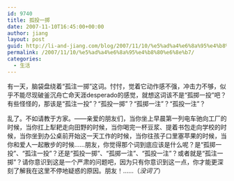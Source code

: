 ```yaml
---
id: 9740
title: 孤投一掷
date: 2007-11-10T16:45:00+00:00
author: jiang
layout: post
guid: http://li-and-jiang.com/blog/2007/11/10/%e5%ad%a4%e6%8a%95%e4%b8%80%e6%8e%b7/
permalink: /2007/11/10/%e5%ad%a4%e6%8a%95%e4%b8%80%e6%8e%b7/
categories:
  - 生活
---
```

有一天，脑袋盘绕着“孤注一掷”这词。忖忖，觉着它动作感不强，冲击力不够，似乎不能尽现破釜沉舟亡命天涯desperado的感觉，就想这词该不是“孤掷一投”吧？有些怪怪的，那该是“孤注一投”？“孤投一掷”？“孤掷一注”？“孤投一注”？ 

乱了。不如请教于方家。——亲爱的朋友们，当你坐上早晨第一列电车驰向工厂的时候，当你扛上犁耙走向田野的时候，当你喝完一杯豆浆、提着书包走向学校的时候，当你坐到办公桌前开始这一天工作的时候，当你往孩子口里塞苹果的时候，当你和爱人一起散步的时候……朋友，你觉得那个词到底应该是什么呢？是“孤掷一投”、“孤注一投”？还是“孤投一掷”、“孤掷一注”、“孤投一注”？或者就是“孤注一掷”？请你意识到这是一个严肃的问题吧，因为只有你意识到这一点，你才能更深刻了解我在这里不停地疑惑的原因。朋友！……（_没词了_）
